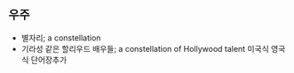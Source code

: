 ## 우주
* 별자리; a constellation
* 기라성 같은 할리우드 배우들; a constellation of Hollywood talent 미국식  영국식   단어장추가
